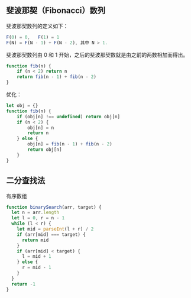 ## 斐波那契（Fibonacci）数列

斐波那契数列的定义如下：

```js
F(0) = 0,   F(1) = 1
F(N) = F(N - 1) + F(N - 2), 其中 N > 1.
```

斐波那契数列由 0 和 1 开始，之后的斐波那契数就是由之前的两数相加而得出。

```js
function fib(n) {
    if (n < 2) return n
    return fib(n - 1) + fib(n - 2)
}
```

优化：

```js
let obj = {}
function fib(n) {
    if (obj[n] !== undefined) return obj[n]
    if (n < 2) {
    	obj[n] = n
        return n
    } else {
        obj[n] = fib(n - 1) + fib(n - 2)
        return obj[n]
    }
}
```



## 二分查找法

有序数组

```js
function binarySearch(arr, target) {
  let n = arr.length
  let l = 0, r = n - 1
  while (l < r) {
    let mid = parseInt(l + r) / 2
    if (arr[mid] === target) {
      return mid
    }
    if (arr[mid] < target) {
      l = mid + 1
    } else {
      r = mid - 1
    }
  }
  return -1
}
```
